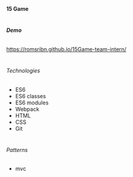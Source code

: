 **15 Game**
#
###### **Demo**
https://romsribn.github.io/15Game-team-intern/
#
###### Technologies
* ES6
* ES6 classes
* ES6 modules
* Webpack
* HTML
* CSS
* Git
#
###### Patterns
* mvc
